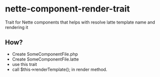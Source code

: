 # nette-component-render-trait
Trait for Nette components that helps with resolve latte template name and rendering it

## How?
- Create SomeComponentFile.php
- Create SomeComponentFile.latte
- use this trait
- call $this->renderTemplate(); in render method.
